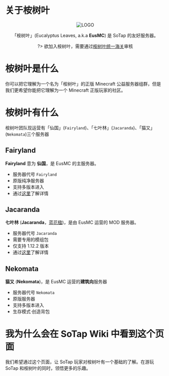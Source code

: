 # 关于桉树叶

<center>

![LOGO](https://i.loli.net/2020/04/08/rUgdtumvp2fsXeq.png)

「桉树叶」(Eucalyptus Leaves, a.k.a **EusMC**) 是 SoTap 的友好服务器。

?> 欲加入桉树叶，需要通过[桉树叶统一海关](https://jq.qq.com/?_wv=1027&k=55EbqIW)审核

</center>

# 桉树叶是什么

你可以把它理解为一个名为「桉树叶」的正版 Minecraft 公益服务器组群，但是我们更希望你能把它理解为一个 Minecraft 正版玩家的社区。

# 桉树叶有什么

桉树叶团队现运营有「仙国」(`Fairyland`)、「七叶林」(`Jacaranda`)、「猫又」(`Nekomata`)三个服务器

## Fairyland

**Fairyland** 意为 **仙国**，是 EusMC 的主服务器。

+ 服务器代号 `Fairyland`
+ 原版纯净服务器
+ 支持多版本进入
+ 通过[这里](https://www.eumc.cc/)了解详情

## Jacaranda

**七叶林** (**Jacaranda**，[蓝花楹](https://zh.wikipedia.org/wiki/%E8%93%9D%E8%8A%B1%E6%A5%B9))，是由 EusMC 运营的 MOD 服务器。

+ 服务器代号 `Jacaranda`
+ 需要专用的模组包
+ 仅支持 1.12.2 版本
+ 通过[这里](https://www.bumc.cc/)了解详情

## Nekomata

**猫又** (**Nekomata**)，是 EusMC 运营的**建筑向**服务器

+ 服务器代号 `Nekomata`
+ 原版服务器
+ 支持多版本进入
+ 生存模式·创造背包

# 我为什么会在 SoTap Wiki 中看到这个页面

我们希望通过这个页面，让 SoTap 玩家对桉树叶有一个基础的了解。在游玩 SoTap 和桉树叶的同时，领悟更多的乐趣。
